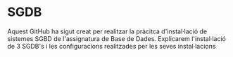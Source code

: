 # SGDB

Aquest GitHub ha sigut creat per realitzar la pràcitca d'instal·lació de sistemes SGBD de l'assignatura de Base de Dades.
Explicarem l'instal·lació de 3 SGDB's i les configuracions realitzades per les seves instal·lacions

